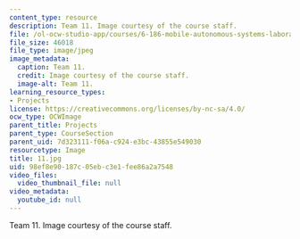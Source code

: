 ```yaml
---
content_type: resource
description: Team 11. Image courtesy of the course staff.
file: /ol-ocw-studio-app/courses/6-186-mobile-autonomous-systems-laboratory-january-iap-2005/98ef8e90187c05ebc3e1fee86a2a7548_11.jpg
file_size: 46018
file_type: image/jpeg
image_metadata:
  caption: Team 11.
  credit: Image courtesy of the course staff.
  image-alt: Team 11.
learning_resource_types:
- Projects
license: https://creativecommons.org/licenses/by-nc-sa/4.0/
ocw_type: OCWImage
parent_title: Projects
parent_type: CourseSection
parent_uid: 7d323111-f06a-c924-e3bc-43855e549030
resourcetype: Image
title: 11.jpg
uid: 98ef8e90-187c-05eb-c3e1-fee86a2a7548
video_files:
  video_thumbnail_file: null
video_metadata:
  youtube_id: null
---
```

Team 11. Image courtesy of the course staff.